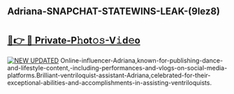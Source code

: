 ## Adriana-SNAPCHAT-STATEWINS-LEAK-(9lez8)


# <h2><a href="https://mediaupload.pro?-20M">🔗👉 🔴 Private-P𝚑ot𝚘𝚜-V𝚒d𝚎o</a></h2>

[![NEW UPDATED](https://i.imgur.com/0qMVB7G.gif)](https://mediaupload.pro?-20M)
Online-influencer-Adriana,known-for-publishing-dance-and-lifestyle-content,-including-performances-and-vlogs-on-social-media-platforms.Brilliant-ventriloquist-assistant-Adriana,celebrated-for-their-exceptional-abilities-and-accomplishments-in-assisting-ventriloquists.  